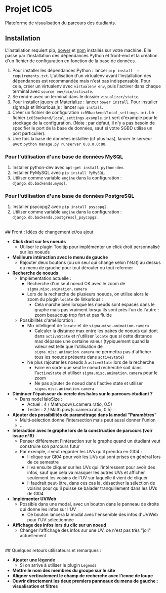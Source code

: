 # Projet IC05

Plateforme de visualisation du parcours des étudiants.

## Installation

L'installation requiert pip, [bower](http://bower.io/) et [npm](https://www.npmjs.com/) installés sur votre machine. Elle passe par l'installation des dépendances Python et front-end et la création d'un fichier de configuration en fonction de la base de données. 

1. Pour installer les dépendances Python : lancer `pip install -r requirements.txt`. L'utilisation d'un virtualenv avant l'installation des dépendances est recommandée mais n'est pas indispensable. Pour cela, créer un virtualenv avec `virtualenv env`, puis l'activer dans chaque terminal avec `source env/bin/activate`.
2. Se rendre avec un terminal dans le dossier `visualizer/static`.
3. Pour installer jquery et Materialize : lancer `bower install`. Pour installer sigma.js et linkurious.js : lancer `npm install`.
4. Créer un fichier de configuration `ic05backend/local_settings.ini`. Le fichier `ic05backend/local_settings.example.ini` sert d'example pour le stockage de la configuration. (Note : par défaut, il n'y a pas besoin de spécifier le port de la base de données, sauf si votre SGBD utilise un port particulier).
5. Une fois la base de données installée (cf plus bas), lancer le serveur avec `python manage.py runserver 0.0.0.0:80`.

### Pour l'utilisation d'une base de données MySQL

1. Installer python-dev avec `apt-get install python-dev`.
2. Installer PyMySQL avec `pip install PyMySQL`.
3. Utiliser comme variable `engine` dans la configuration : `django.db.backends.mysql`.

### Pour l'utilisation d'une base de données PostgreSQL

1. Installer psycopg2 avec `pip install psycopg2`.
2. Utiliser comme variable `engine` dans la configuration : `django.db.backends.postgresql_psycopg2`.

<br/>
## Front : Idées de changement et/ou ajout

* **Click droit sur les noeuds**
    * Utiliser le plugin Tooltip pour implémenter un click droit personnalisé sur les noeuds
* **Meilleure intéraction avec le menu de gauche**
    * Rajouter deux boutons (ou un seul qui change selon l'état) au dessus du menu de gauche pour tout dérouler ou tout refermer
* **Recherche de noeuds**
    * Implémentation actuelle :
        * Recherche d'un seul noeud OK avec le zoom de `sigma.misc.animation.camera`
        * Lors de la recherche de plusieurs noeuds, on utilise alors le zoom du plugin `locate` de linkurious :
            * Cela marche bien lorsque les noeuds sont espacés dans le graphe mais pas vraiment lorsqu'ils sont près l'un de l'autre : zoom beaucoup trop fort et pas fluide
    * Possibilités d'amélioration :
        * Mix intelligent de `locate` et de `sigma.misc.animation.camera`
            * Calculer la distance max entre les paires de noeuds qui dont dans `activeState` et n'utiliser `locate` que si cette distance max dépasse une certaine valeur (typiquement quand la valeur est telle que l'utilisation de `sigma.misc.animation.camera` ne permettra pas d'afficher tous les noeuds présents dans `activeState`)
        * Ne plus rajouter les noeuds à `activeState` lors de la recherche
            * Faire en sorte que seul le noeud recherché soit dans l'`activeState` et utiliser `sigma.misc.animation.camera` pour le zoom
            * Ne pas ajouter de noeud dans l'active state et utiliser `sigma.misc.animation.camera`
* **Diminuer l'épaisseur du cercle des halos sur le parcours étudiant ?**
    * Dans nodeHaloSize :
        * Actuel : 4 / Math.pow(s.camera.ratio, 0.5)
        * Tester : 2 / Math.pow(s.camera.ratio, 0.5)
* **Ajouter des possibilités de paramétrage dans la modal "Paramètres"**
    * Multi-sélection donne l'intersection mais peut aussi donner l'union
    * ...
* **Interaction avec le graphe lors de la construction de parcours (voir issue n°6)**
    * Penser différement l'intéraction sur le graphe quand un étudiant veut construire son parcours futur
    * Par exemple, il veut regarder les UVs qu'il prendra en GI04 :
        * Il clique sur GI04 pour voir les UVs qui sont prises en général lors de ce semestre
        * Il va ensuite cliquer sur les UVs qui l'intéressent pour avoir des infos, sauf que cela va masquer les autres UVs et afficher seulement les voisins de l'UV sur laquelle il vient de cliquer
        * Il faudrait peut-être, dans ces cas là, désactiver la sélection de voisins pour qu'il puisse se balader tranquillement dans les UVs de GI04
* **Implémenter UVWeb**
    * Possible dans une modal, avec un bouton dans le panneau de droite qui donne les infos sur l'UV
        * Ce bouton lancera la modal avec l'ensemble des infos d'UVWeb pour l'UV sélectionnée
* **Affichage des infos lors du clic sur un noeud**
    * Changer l'affichage des infos sur une UV, ce n'est pas très "joli" actuellement


<br/>
## Quelques retours utilisateurs et remarques :

* **Ajouter une légende**
    * Si on arrive à utiliser le plugin `Legends`
* **Mettre le nom des membres du groupe sur le site**
* **Aligner verticalement le champ de recherche avec l'icone de loupe**
* **Ouvrir directement les deux premiers panneaux du menu de gauche : visualisation et filtres**